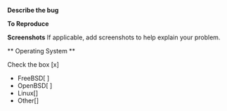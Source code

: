 

**Describe the bug**

**To Reproduce**

**Screenshots**
If applicable, add screenshots to help explain your problem.

** Operating System **

Check the box [x]  

- FreeBSD[ ]
- OpenBSD[ ]
- Linux[]
- Other[]
